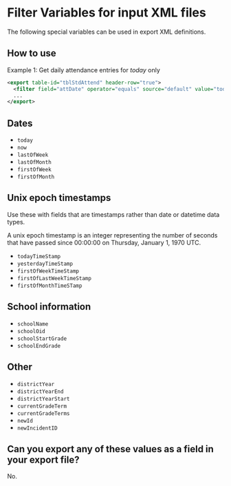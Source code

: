# Filter Variables for input XML files
The following special variables can be used in export XML definitions.

## How to use
Example 1: Get daily attendance entries for _today_ only
```xml
<export table-id="tblStdAttend" header-row="true">
  <filter field="attDate" operator="equals" source="default" value="today" />
  ...
</export>
```

## Dates 
* `today`
* `now`
* `lastOfWeek`
* `lastOfMonth`
* `firstOfWeek`
* `firstOfMonth`

## Unix epoch timestamps
Use these with fields that are timestamps rather than date or datetime data types.

A unix epoch timestamp is an integer representing the number of seconds that have passed since 00:00:00 on Thursday, January 1, 1970 UTC.

* `todayTimeStamp`
* `yesterdayTimeStamp`
* `firstOfWeekTimeStamp`
* `firstOfLastWeekTimeStamp`
* `firstOfMonthTimeSTamp`

## School information
* `schoolName`
* `schoolOid`
* `schoolStartGrade`
* `schoolEndGrade`


## Other
* `districtYear`
* `districtYearEnd`
* `districtYearStart`
* `currentGradeTerm`
* `currentGradeTerms`
* `newId`
* `newIncidentID`

## Can you export any of these values as a field in your export file?
No.
